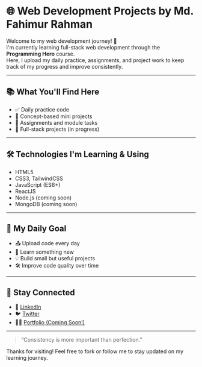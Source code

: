 # 🌐 Web Development Projects by Md. Fahimur Rahman

Welcome to my web development journey! 🚀  
I'm currently learning full-stack web development through the **Programming Hero** course.  
Here, I upload my daily practice, assignments, and project work to keep track of my progress and improve consistently.

---

## 📚 What You'll Find Here

- ✅ Daily practice code  
- 🧠 Concept-based mini projects  
- 🧪 Assignments and module tasks  
- 🌟 Full-stack projects (in progress)

---

## 🛠️ Technologies I'm Learning & Using

- HTML5  
- CSS3, TailwindCSS  
- JavaScript (ES6+)  
- ReactJS  
- Node.js (coming soon)  
- MongoDB (coming soon)

---

## 📅 My Daily Goal

- 📤 Upload code every day  
- 📘 Learn something new  
- 💡 Build small but useful projects  
- 🛠️ Improve code quality over time

---

## 📌 Stay Connected

- 💼 [LinkedIn](https://www.linkedin.com/in/fahim-rahman-551728230/) 
- 🐦 [Twitter](https://x.com/Fahimur63Rahman)  
- 🧑‍💻 [Portfolio (Coming Soon!)](https://Myportfolio.com)

---

> “Consistency is more important than perfection.”

Thanks for visiting! Feel free to fork or follow me to stay updated on my learning journey.
